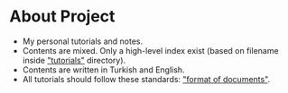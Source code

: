 # About Project
- My personal tutorials and notes.
- Contents are mixed. Only a high-level index exist (based on filename inside ["tutorials"](https://github.com/ysf0/tutorials/tree/master/tutorials) directory).
- Contents are written in Turkish and English.
- All tutorials should follow these standards: ["format of documents"](https://github.com/ysf0/tutorials/blob/master/format_of_documents.md).
